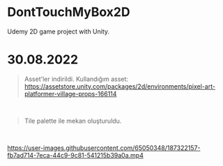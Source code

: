 # DontTouchMyBox2D
Udemy 2D game project with Unity.

# 30.08.2022
> Asset'ler indirildi. Kullandığım asset: https://assetstore.unity.com/packages/2d/environments/pixel-art-platformer-village-props-166114  

<br>

> Tile palette ile mekan oluşturuldu.
<br>

https://user-images.githubusercontent.com/65050348/187322157-fb7ad714-7eca-44c9-9c81-541215b39a0a.mp4

